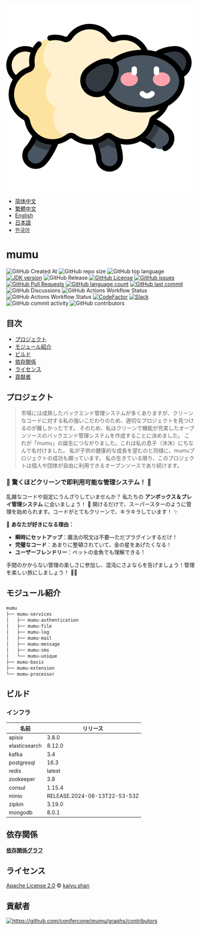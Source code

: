 ![mumu](../logo.svg)

- [简体中文](README.zh_CN.md)
- [繁體中文](README.zh_TW.md)
- [English](../README.md)
- [日本語](README.ja.md)
- [한국어](README.ko.md)

# mumu

![GitHub Created At](https://img.shields.io/github/created-at/conifercone/mumu)
![GitHub repo size](https://img.shields.io/github/repo-size/conifercone/mumu)
![GitHub top language](https://img.shields.io/github/languages/top/conifercone/mumu)
[![JDK version](https://img.shields.io/badge/JDK-23+-green.svg)](https://jdk.java.net/23)
![GitHub Release](https://img.shields.io/github/v/release/conifercone/mumu)
[![GitHub License](https://img.shields.io/github/license/conifercone/mumu)](https://github.com/conifercone/mumu)
[![GitHub issues](https://img.shields.io/github/issues/conifercone/mumu)](https://github.com/conifercone/mumu/issues)
[![GitHub Pull Requests](https://img.shields.io/github/issues-pr/conifercone/mumu)](https://github.com/conifercone/mumu/pulls)
[![GitHub language count](https://img.shields.io/github/languages/count/conifercone/mumu)](https://github.com/conifercone/mumu)
[![GitHub last commit](https://img.shields.io/github/last-commit/conifercone/mumu/develop)](https://github.com/conifercone/mumu)
![GitHub Discussions](https://img.shields.io/github/discussions/conifercone/mumu)
![GitHub Actions Workflow Status](https://img.shields.io/github/actions/workflow/status/conifercone/mumu/pmd.yml?label=PMD)
![GitHub Actions Workflow Status](https://img.shields.io/github/actions/workflow/status/conifercone/mumu/checkstyle.yml?label=Checkstyle)
[![CodeFactor](https://www.codefactor.io/repository/github/conifercone/mumu/badge/develop)](https://www.codefactor.io/repository/github/conifercone/mumu/overview/develop)
[![Slack](https://img.shields.io/badge/Slack-Join%20Our%20Community-green)](https://join.slack.com/t/mumu-community/shared_invite/zt-2ov97fcpj-bFJZmpXSp5YZWSU9zD7S5g)
![GitHub commit activity](https://img.shields.io/github/commit-activity/m/conifercone/mumu)
![GitHub contributors](https://img.shields.io/github/contributors/conifercone/mumu)

## 目次

- [プロジェクト](#プロジェクト)
- [モジュール紹介](#モジュール紹介)
- [ビルド](#ビルド)
- [依存関係](#依存関係)
- [ライセンス](#ライセンス)
- [貢献者](#貢献者)

## プロジェクト

> 市場には成熟したバックエンド管理システムが多くありますが、クリーンなコードに対する私の強いこだわりのため、適切なプロジェクトを見つけるのが難しかったです。
> そのため、私はクリーンで機能が充実したオープンソースのバックエンド管理システムを作成することに決めました。
> これが「mumu」の誕生につながりました。これは私の息子（沐沐）にちなんで名付けました。
> 私が子供の健康的な成長を望むのと同様に、mumuプロジェクトの成功も願っています。
> 私の生きている限り、このプロジェクトは個人や団体が自由に利用できるオープンソースであり続けます。

### 🎉 驚くほどクリーンで即利用可能な管理システム！ 🎉

乱雑なコードや設定にうんざりしていませんか？
私たちの **アンボックス＆プレイ管理システム** に会いましょう！ 🎁
開けるだけで、スーパースターのように管理を始められます。コードがとてもクリーンで、キラキラしています！ ✨

🌟 **あなたが好きになる理由：**

- **瞬時にセットアップ**：魔法の呪文は不要—ただプラグインするだけ！
- **完璧なコード**：あまりに整頓されていて、金の星をあげたくなる！
- **ユーザーフレンドリー**：ペットの金魚でも理解できる！

手間のかからない管理の楽しさに参加し、混沌にさよならを告げましょう！管理を楽しい旅にしましょう！ 🚀🎈

## モジュール紹介

```text
mumu
├── mumu-services
│   ├── mumu-authentication
│   ├── mumu-file
│   ├── mumu-log
│   ├── mumu-mail
│   ├── mumu-message
│   ├── mumu-sms
│   └── mumu-unique
├── mumu-basis
├── mumu-extension
└── mumu-processor
```

## ビルド

### インフラ

| 名前            | リリース                         |
|---------------|------------------------------|
| apisix        | 3.8.0                        |
| elasticsearch | 8.12.0                       |
| kafka         | 3.4                          |
| postgresql    | 16.3                         |
| redis         | latest                       |
| zookeeper     | 3.8                          |
| consul        | 1.15.4                       |
| minio         | RELEASE.2024-06-13T22-53-53Z |
| zipkin        | 3.19.0                       |
| mongodb       | 8.0.1                        |

## 依存関係

[**依存関係グラフ**](https://github.com/conifercone/mumu/network/dependencies)

## ライセンス

[Apache License 2.0](../LICENSE) © <a href="mailto:kaiyu.shan@mumu.baby">kaiyu.shan</a>

## 貢献者

<a href="https://github.com/conifercone/mumu/graphs/contributors">
  <img src="https://contrib.rocks/image?repo=conifercone/mumu"  alt="https://github.com/conifercone/mumu/graphs/contributors"/>
</a>

